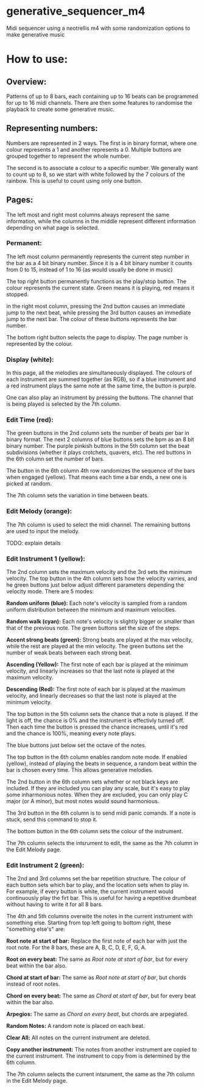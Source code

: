 # generative_sequencer_m4
Midi sequencer using a neotrellis m4 with some randomization options to make generative music

# How to use:

## Overview:

Patterns of up to 8 bars, each containing up to 16 beats can be programmed for up to 16 midi channels. There are then some features to randomise the playback to create some generative music.

## Representing numbers:

Numbers are represented in 2 ways. The first is in binary format, where one colour represents a 1 and another represents a 0. Multiple buttons are grouped together to represent the whole number.

The second is to associate a colour to a specific number. We generally want to count up to 8, so we start with white followed by the 7 colours of the rainbow. This is useful to count using only one button.

## Pages:

The left most and right most columns always represent the same information, while the columns in the middle represent different information depending on what page is selected.

### Permanent:

The left most column permanently represents the current step number in the bar as a 4 bit binary number. Since it is a 4 bit binary number it counts from 0 to 15, instead of 1 to 16 (as would usually be done in music)

The top right button permanently functions as the play/stop button. The colour represents the current state. Green means it is playing, red means it stopped.

in the right most column, pressing the 2nd button causes an immediate jump to the next beat, while pressing the 3rd button causes an immediate jump to the next bar. The colour of these buttons represents the bar number.

The bottom right button selects the page to display. The page number is represented by the colour.

### Display (white):

In this page, all the melodies are simultaneously displayed. The colours of each instrument are summed together (as RGB), so if a blue instrument and a red instrument plays the same note at the same time, the button is purple.

One can also play an instrument by pressing the buttons. The channel that is being played is selected by the 7th column.

### Edit Time (red):

The green buttons in the 2nd column sets the number of beats per bar in binary format. The next 2 columns of blue buttons sets the bpm as an 8 bit binary number. The purple pinkish buttons in the 5th column set the beat subdivisions (whether it plays crotchets, quavers, etc). The red buttons in the 6th column set the number of bars.

The button in the 6th column 4th row randomizes the sequence of the bars when engaged (yellow). That means each time a bar ends, a new one is picked at random.

The 7th column sets the variation in time between beats.

### Edit Melody (orange):

The 7th column is used to select the midi channel. The remaining buttons are used to input the melody.

TODO: explain details

### Edit Instrument 1 (yellow):

The 2nd column sets the maximum velocity and the 3rd sets the minimum velocity. The top button in the 4th column sets how the velocity varries, and he green buttons just below adjust different parameters depending the velocity mode. There are 5 modes:

**Random uniform (blue):**
Each note's velocity is sampled from a random uniform distribution between the minimum and maximum velocities.

**Random walk (cyan):**
Each note's velocity is slightly bigger or smaller than that of the previous note. The green buttons set the size of the steps.

**Accent strong beats (green):**
Strong beats are played at the max velocity, while the rest are played at the min velocity. The green buttons set the number of weak beats between each strong beat.

**Ascending (Yellow):**
The first note of each bar is played at the minimum velocity, and linearly increases so that the last note is played at the maximum velocity.

**Descending (Red):**
The first note of each bar is played at the maximum velocity, and linearly decreases so that the last note is played at the minimum velocity.

The top button in the 5th column sets the chance that a note is played. If the light is off, the chance is 0% and the instrument is effectivly turned off. Then each time the button is pressed the chance increases, until it's red and the chance is 100%, meaning every note plays.

The blue buttons just below set the octave of the notes.

The top button in the 6th column enables random note mode. If enabled (yellow), instead of playing the beats in sequence, a random beat within the bar is chosen every time. This allows generative melodies.

The 2nd button in the 6th column sets whether or not black keys are included. If they are included you can play any scale, but it's easy to play some inharmonious notes. When they are excluded, you can only play C major (or A minor), but most notes would sound harmonious.

The 3rd button in the 6th column is to send midi panic comands. If a note is stuck, send this command to stop it.

The bottom button in the 6th column sets the colour of the instrument.

The 7th column selects the intsrument to edit, the same as the 7th column in the Edit Melody page.

### Edit Instrument 2 (green):

The 2nd and 3rd columns set the bar repetition structure. The colour of each button sets which bar to play, and the location sets when to play in. For example, if every button is white, the current instrument would continuously play the firt bar. This is useful for having a repetitive drumbeat without having to write it for all 8 bars.

The 4th and 5th columns overwite the notes in the current instrument with something else. Starting from top left going to bottom right, these "something else's" are:

**Root note at start of bar:**
Replace the first note of each bar with just the root note. For the 8 bars, these are A, B, C, D, E, F, G, A.

**Root on every beat:**
The same as _Root note at start of bar_, but for every beat within the bar also.

**Chord at start of bar:**
The same as _Root note at start of bar_, but chords instead of root notes.

**Chord on every beat:**
The same as _Chord at start of bar_, but for every beat within the bar also.

**Arpegios:**
The same as _Chord on every beat_, but chords are arpegiated.

**Random Notes:**
A random note is placed on each beat.

**Clear All:**
All notes on the current instrument are deleted.

**Copy another instrument:**
The notes from another instrument are copied to the current instrument. The instrument to copy from is determined by the 6th column.

The 7th column selects the current intsrument, the same as the 7th column in the Edit Melody page.

